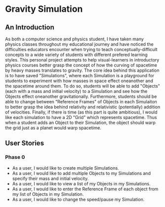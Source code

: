 # Gravity Simulation

## An Introduction

As both a computer science and physics student, I have taken many physics classes throughout my educational journey and have noticed the difficulties educators encounter when trying to teach conceptually-difficult concepts to a wide variety of students with different prefered learning styles. This personal project attempts to help visual-learners in introductory physics courses better grasp the concept of how the curving of spacetime by heavy masses translates to gravity. The core idea behind this application is to have saved "Simulations", where each Simulation is a playground for students to experiment with how masses in space effect oneanother and the spacetime around them. To do so, students will be able to add "Objects" (each with a mass and initial velocity) to a Simulation and see how the Objects effect oneanother gravitationally. Furthermore, students should be able to change between "Reference Frames" of Objects in each Simulaiton to better grasp the idea behind relativity and relativistic (potentially) addition of velocities. Finally, if there is time (as this part is quite ambitious), I would like each simulation to have a 2D "Grid" which represents spacetime. Thus when a student adds an Object to their Simulation, the object should warp the grid just as a planet would warp spacetime. 

## User Stories

### Phase 0

- As a user, I would like to create multiple Simulations.
- As a user, I would like to add multiple Objects to my Simulations and specify their mass and initial velocity.
- As a user, I would like to view a list of my Objects in my Simulations.
- As a user, I would like to enter the Reference Frame of each object from my list of Objects in my Simulation.
- As a user, I would like to change the speed/pause my Simulation.
